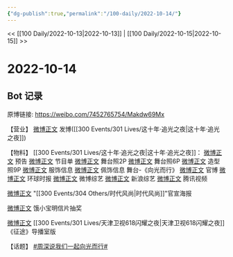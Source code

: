 ```yaml
---
{"dg-publish":true,"permalink":"/100-daily/2022-10-14/"}
---
```



<< [[100 Daily/2022-10-13\|2022-10-13]] | [[100 Daily/2022-10-15\|2022-10-15]] >>

# 2022-10-14

## Bot 记录

原博链接: https://weibo.com/7452765754/Makdw69Mx

【营业】
[微博正文](http://weibo.com/1736988591/MajIJw5xY) 发博([[300 Events/301 Lives/这十年·追光之夜\|这十年·追光之夜]])

【物料】
[[300 Events/301 Lives/这十年·追光之夜\|这十年·追光之夜]]：
[微博正文](http://weibo.com/2539323341/Mahb7yvLH) 预告
[微博正文](http://weibo.com/2539323341/MaifXfLDB) 节目单
[微博正文](http://weibo.com/2539323341/MajYH7l5x) 舞台照2P
[微博正文](https://weibo.com/7478855230/MajJjA9uk) 舞台照6P
[微博正文](http://weibo.com/7478855230/Maj6dDK22) 造型照9P
[微博正文](http://weibo.com/7710473200/Maj80cZMS) 服饰信息
[微博正文](http://weibo.com/5538325101/MajtM1yy0) 佩饰信息
舞台-《向光而行》
[微博正文](http://weibo.com/2539323341/MajF1lXLS) 官博
[微博正文](http://weibo.com/7442413095/Majb8fJZQ) 环球时报
[微博正文](http://weibo.com/2110705772/MajuTac03) 微博综艺
[微博正文](https://weibo.com/1878335471/MajHBt5O2) 新浪综艺
[微博正文](https://m.weibo.cn/2591595652/4824594031316266) 腾讯视频

[微博正文](http://weibo.com/3211895913/MaiPDiXv6) "[[300 Events/304 Others/时代风尚\|时代风尚]]"官宣海报

[微博正文](http://weibo.com/2606197387/Mahcbf2Ww) 饿小宝明信片抽奖

[微博正文](http://weibo.com/7495641082/MafMLfHcl) [[300 Events/301 Lives/天津卫视618闪耀之夜\|天津卫视618闪耀之夜]]《征途》导播室版

【话题】
[#周深说我们一起向光而行#](https://s.weibo.com/weibo?q=%23%E5%91%A8%E6%B7%B1%E8%AF%B4%E6%88%91%E4%BB%AC%E4%B8%80%E8%B5%B7%E5%90%91%E5%85%89%E8%80%8C%E8%A1%8C%23)

